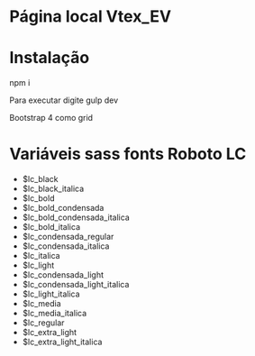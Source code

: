 # Página local Vtex_EV

# Instalação

npm i

Para executar digite gulp dev

Bootstrap 4 como grid


# Variáveis sass fonts Roboto LC

- $lc_black
- $lc_black_italica
- $lc_bold
- $lc_bold_condensada
- $lc_bold_condensada_italica
- $lc_bold_italica
- $lc_condensada_regular
- $lc_condensada_italica
- $lc_italica
- $lc_light
- $lc_condensada_light
- $lc_condensada_light_italica
- $lc_light_italica
- $lc_media
- $lc_media_italica
- $lc_regular
- $lc_extra_light
- $lc_extra_light_italica